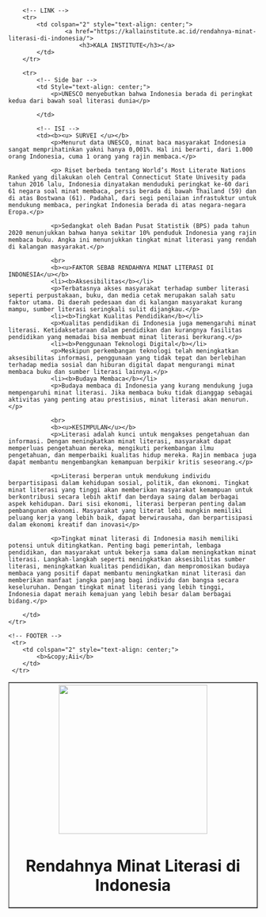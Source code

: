 <html lang="en">
<head>
    <meta charset="UTF-8">
    <meta name="viewport" content="width=device-width, initial-scale=1.0">
    <title>Rahmaini Harna_241402132</title>
</head>
<body>
    <Table border="1">
        <tr> 
            <!-- HEADER -->
            <th colspan="2">
                <img src="https://kallainstitute.ac.id/wp-content/uploads/2024/03/2147767341-768x512.jpg" width="300">
                <h1>Rendahnya Minat Literasi di Indonesia</h1>
            </th>
        </tr>

        <!-- LINK -->
        <tr>
            <td colspan="2" style="text-align: center;">
                    <a href="https://kallainstitute.ac.id/rendahnya-minat-literasi-di-indonesia/">
                        <h3>KALA INSTITUTE</h3></a>
            </td>
        </tr>

        <tr>
            <!-- Side bar -->
            <td Style="text-align: center;">
                <p>UNESCO menyebutkan bahwa Indonesia berada di peringkat kedua dari bawah soal literasi dunia</p>
                
            </td>

            <!-- ISI -->
            <td><b><u> SURVEI </u></b>
                <p>Menurut data UNESCO, minat baca masyarakat Indonesia sangat memprihatinkan yakni hanya 0,001%. Hal ini berarti, dari 1.000 orang Indonesia, cuma 1 orang yang rajin membaca.</p>
                
                <p> Riset berbeda tentang World’s Most Literate Nations Ranked yang dilakukan oleh Central Connecticut State Univesity pada tahun 2016 lalu, Indonesia dinyatakan menduduki peringkat ke-60 dari 61 negara soal minat membaca, persis berada di bawah Thailand (59) dan di atas Bostwana (61). Padahal, dari segi penilaian infrastuktur untuk mendukung membaca, peringkat Indonesia berada di atas negara-negara Eropa.</p>
                
                <p>Sedangkat oleh Badan Pusat Statistik (BPS) pada tahun 2020 menunjukkan bahwa hanya sekitar 10% penduduk Indonesia yang rajin membaca buku. Angka ini menunjukkan tingkat minat literasi yang rendah di kalangan masyarakat.</p>
            
                <br>
                <b><u>FAKTOR SEBAB RENDAHNYA MINAT LITERASI DI INDONESIA</u></b>
                <li><b>Aksesibilitas</b></li>
                <p>Terbatasnya akses masyarakat terhadap sumber literasi seperti perpustakaan, buku, dan media cetak merupakan salah satu faktor utama. Di daerah pedesaan dan di kalangan masyarakat kurang mampu, sumber literasi seringkali sulit dijangkau.</p>
                <li><b>Tingkat Kualitas Pendidikan</b></li>
                <p>Kualitas pendidikan di Indonesia juga memengaruhi minat literasi. Ketidaksetaraan dalam pendidikan dan kurangnya fasilitas pendidikan yang memadai bisa membuat minat literasi berkurang.</p>
                <li><b>Penggunaan Teknologi Digital</b></li>
                <p>Meskipun perkembangan teknologi telah meningkatkan aksesibilitas informasi, penggunaan yang tidak tepat dan berlebihan terhadap media sosial dan hiburan digital dapat mengurangi minat membaca buku dan sumber literasi lainnya.</p>
                <li><b>Budaya Membaca</b></li>
                <p>Budaya membaca di Indonesia yang kurang mendukung juga mempengaruhi minat literasi. Jika membaca buku tidak dianggap sebagai aktivitas yang penting atau prestisius, minat literasi akan menurun.</p>

                <br>
                <b><u>KESIMPULAN</u></b>
                <p>Literasi adalah kunci untuk mengakses pengetahuan dan informasi. Dengan meningkatkan minat literasi, masyarakat dapat memperluas pengetahuan mereka, mengikuti perkembangan ilmu pengetahuan, dan memperbaiki kualitas hidup mereka. Rajin membaca juga dapat membantu mengembangkan kemampuan berpikir kritis seseorang.</p>

                <p>Literasi berperan untuk mendukung individu berpartisipasi dalam kehidupan sosial, politik, dan ekonomi. Tingkat minat literasi yang tinggi akan memberikan masyarakat kemampuan untuk berkontribusi secara lebih aktif dan berdaya saing dalam berbagai aspek kehidupan. Dari sisi ekonomi, literasi berperan penting dalam pembangunan ekonomi. Masyarakat yang literat lebi mungkin memiliki peluang kerja yang lebih baik, dapat berwirausaha, dan berpartisipasi dalam ekonomi kreatif dan inovasi</p>

                <p>Tingkat minat literasi di Indonesia masih memiliki potensi untuk ditingkatkan. Penting bagi pemerintah, lembaga pendidikan, dan masyarakat untuk bekerja sama dalam meningkatkan minat literasi. Langkah-langkah seperti meningkatkan aksesibilitas sumber literasi, meningkatkan kualitas pendidikan, dan mempromosikan budaya membaca yang positif dapat membantu meningkatkan minat literasi dan memberikan manfaat jangka panjang bagi individu dan bangsa secara keseluruhan. Dengan tingkat minat literasi yang lebih tinggi, Indonesia dapat meraih kemajuan yang lebih besar dalam berbagai bidang.</p>
            
        </td>    
    </tr>

    <!-- FOOTER -->
     <tr>
        <td colspan="2" style="text-align: center;">
            <b>&copy;Aii</b>
        </td>
     </tr>
<Table></Table>
